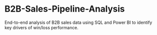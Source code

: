 # B2B-Sales-Pipeline-Analysis
End-to-end analysis of B2B sales data using SQL and Power BI to identify key drivers of win/loss performance.
